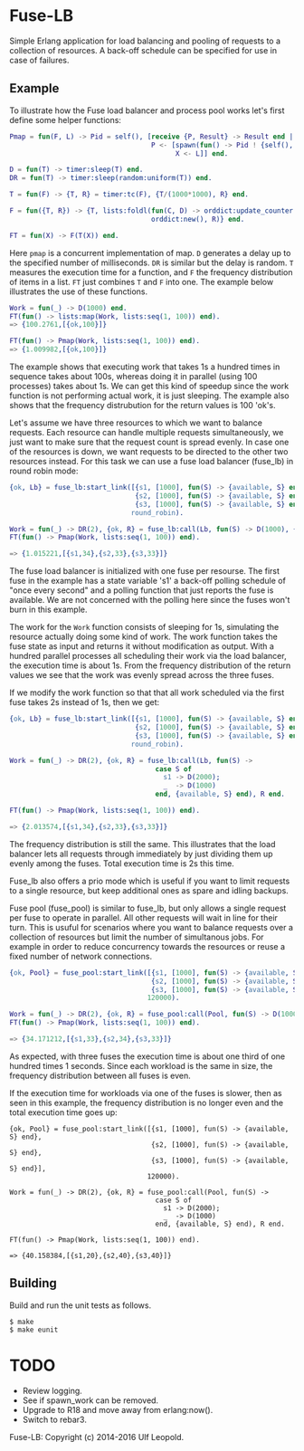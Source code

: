 # Fuse-LB

Simple Erlang application for load balancing and pooling of requests
to a collection of resources. A back-off schedule can be specified for
use in case of failures.


## Example

To illustrate how the Fuse load balancer and process pool works let's
first define some helper functions:

```erlang
Pmap = fun(F, L) -> Pid = self(), [receive {P, Result} -> Result end ||
                                   P <- [spawn(fun() -> Pid ! {self(), F(X)} end) ||
                                         X <- L]] end.

D = fun(T) -> timer:sleep(T) end.
DR = fun(T) -> timer:sleep(random:uniform(T)) end.

T = fun(F) -> {T, R} = timer:tc(F), {T/(1000*1000), R} end.

F = fun({T, R}) -> {T, lists:foldl(fun(C, D) -> orddict:update_counter(C, 1, D) end,
                                   orddict:new(), R)} end.

FT = fun(X) -> F(T(X)) end.
```

Here `pmap` is a concurrent implementation of map. `D` generates a
delay up to the specified number of milliseconds. `DR` is similar but
the delay is random. `T` measures the execution time for a function,
and `F` the frequency distribution of items in a list. `FT` just
combines `T` and `F` into one. The example below illustrates the use
of these functions.

```erlang
Work = fun(_) -> D(1000) end.
FT(fun() -> lists:map(Work, lists:seq(1, 100)) end).
=> {100.2761,[{ok,100}]}

FT(fun() -> Pmap(Work, lists:seq(1, 100)) end).
=> {1.009982,[{ok,100}]}
```

The example shows that executing work that takes 1s a hundred times in
sequence takes about 100s, whereas doing it in parallel (using 100
processes) takes about 1s. We can get this kind of speedup since the
work function is not performing actual work, it is just sleeping. The
example also shows that the frequency distrubution for the return
values is 100 'ok's.

Let's assume we have three resources to which we want to balance
requests. Each resource can handle multiple requests simultaneously,
we just want to make sure that the request count is spread evenly. In
case one of the resources is down, we want requests to be directed to
the other two resources instead. For this task we can use a fuse load
balancer (fuse_lb) in round robin mode:

```erlang
{ok, Lb} = fuse_lb:start_link([{s1, [1000], fun(S) -> {available, S} end},
                               {s2, [1000], fun(S) -> {available, S} end},
                               {s3, [1000], fun(S) -> {available, S} end}],
                              round_robin).

Work = fun(_) -> DR(2), {ok, R} = fuse_lb:call(Lb, fun(S) -> D(1000), {available, S} end), R end.
FT(fun() -> Pmap(Work, lists:seq(1, 100)) end).

=> {1.015221,[{s1,34},{s2,33},{s3,33}]}
```

The fuse load balancer is initialized with one fuse per resourse. The
first fuse in the example has a state variable 's1' a back-off polling
schedule of "once every second" and a polling function that just
reports the fuse is available. We are not concerned with the polling
here since the fuses won't burn in this example.

The work for the `Work` function consists of sleeping for 1s,
simulating the resource actually doing some kind of work. The work
function takes the fuse state as input and returns it without
modification as output. With a hundred parallel processes all
scheduling their work via the load balancer, the execution time is
about 1s. From the frequency distribution of the return values we see
that the work was evenly spread across the three fuses.

If we modify the work function so that that all work scheduled via the
first fuse takes 2s instead of 1s, then we get:

```erlang
{ok, Lb} = fuse_lb:start_link([{s1, [1000], fun(S) -> {available, S} end},
                               {s2, [1000], fun(S) -> {available, S} end},
                               {s3, [1000], fun(S) -> {available, S} end}],
                              round_robin).

Work = fun(_) -> DR(2), {ok, R} = fuse_lb:call(Lb, fun(S) ->
                                    case S of
                                      s1 -> D(2000);
                                      _  -> D(1000)
                                    end, {available, S} end), R end.

FT(fun() -> Pmap(Work, lists:seq(1, 100)) end).

=> {2.013574,[{s1,34},{s2,33},{s3,33}]}
```

The frequency distribution is still the same. This illustrates that
the load balancer lets all requests through immediately by just
dividing them up evenly among the fuses. Total execution time is 2s
this time.

Fuse_lb also offers a prio mode which is useful if you want to limit
requests to a single resource, but keep additional ones as spare and
idling backups.

Fuse pool (fuse_pool) is similar to fuse_lb, but only allows a single
request per fuse to operate in parallel. All other requests will wait
in line for their turn. This is usuful for scenarios where you want to
balance requests over a collection of resources but limit the number
of simultanous jobs. For example in order to reduce concurrency
towards the resources or reuse a fixed number of network connections.

```erlang
{ok, Pool} = fuse_pool:start_link([{s1, [1000], fun(S) -> {available, S} end},
                                   {s2, [1000], fun(S) -> {available, S} end},
                                   {s3, [1000], fun(S) -> {available, S} end}],
                                  120000).

Work = fun(_) -> DR(2), {ok, R} = fuse_pool:call(Pool, fun(S) -> D(1000), {available, S} end), R end.
FT(fun() -> Pmap(Work, lists:seq(1, 100)) end).

=> {34.171212,[{s1,33},{s2,34},{s3,33}]}
```

As expected, with three fuses the execution time is about one third of
one hundred times 1 seconds. Since each workload is the same in size,
the frequency distribution between all fuses is even.

If the execution time for workloads via one of the fuses is slower,
then as seen in this example, the frequency distribution is no longer
even and the total execution time goes up:

```
{ok, Pool} = fuse_pool:start_link([{s1, [1000], fun(S) -> {available, S} end},
                                   {s2, [1000], fun(S) -> {available, S} end},
                                   {s3, [1000], fun(S) -> {available, S} end}],
                                  120000).

Work = fun(_) -> DR(2), {ok, R} = fuse_pool:call(Pool, fun(S) ->
                                    case S of
                                      s1 -> D(2000);
                                      _  -> D(1000)
                                    end, {available, S} end), R end.

FT(fun() -> Pmap(Work, lists:seq(1, 100)) end).

=> {40.158384,[{s1,20},{s2,40},{s3,40}]}
```


## Building

Build and run the unit tests as follows.

    $ make
    $ make eunit


# TODO

* Review logging.
* See if spawn_work can be removed.
* Upgrade to R18 and move away from erlang:now().
* Switch to rebar3.

Fuse-LB: Copyright (c) 2014-2016 Ulf Leopold.
